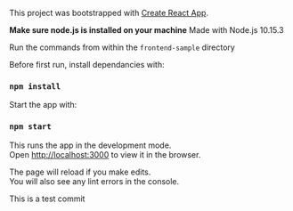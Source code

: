 This project was bootstrapped with [Create React App](https://github.com/facebook/create-react-app).

**Make sure node.js is installed on your machine**
Made with Node.js 10.15.3

Run the commands from within the `frontend-sample` directory

Before first run, install dependancies with:
### `npm install`

Start the app with:

### `npm start`

This runs the app in the development mode.<br>
Open [http://localhost:3000](http://localhost:3000) to view it in the browser.

The page will reload if you make edits.<br>
You will also see any lint errors in the console.

This is a test commit
